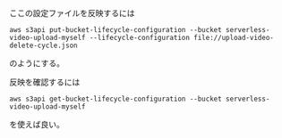 ここの設定ファイルを反映するには

```
aws s3api put-bucket-lifecycle-configuration --bucket serverless-video-upload-myself --lifecycle-configuration file://upload-video-delete-cycle.json
```

のようにする。


反映を確認するには

```
aws s3api get-bucket-lifecycle-configuration --bucket serverless-video-upload-myself
```

を使えば良い。